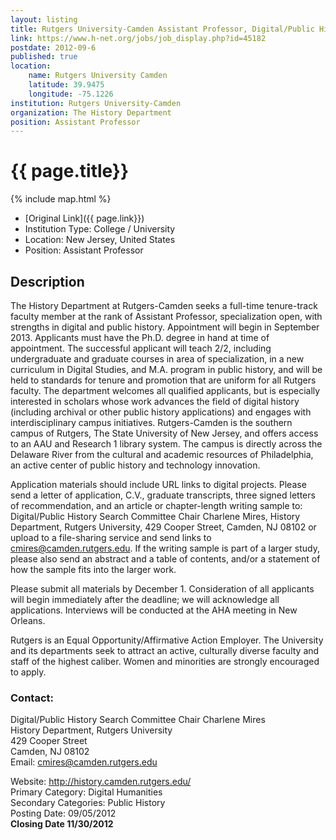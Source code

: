 ```yaml
---
layout: listing
title: Rutgers University-Camden Assistant Professor, Digital/Public History
link: https://www.h-net.org/jobs/job_display.php?id=45182
postdate: 2012-09-6 
published: true
location:
    name: Rutgers University Camden
    latitude: 39.9475
    longitude: -75.1226
institution: Rutgers University-Camden
organization: The History Department
position: Assistant Professor
---
```



# {{ page.title}}

{% include map.html %}



* [Original Link]({{ page.link}})
* Institution Type:  	College / University
* Location:  	New Jersey, United States
* Position:  	Assistant Professor

## Description

The History Department at Rutgers-Camden seeks a full-time tenure-track faculty member at the rank of Assistant Professor, specialization open, with strengths in digital and public history.  Appointment will begin in September 2013. Applicants must have the Ph.D. degree in hand at time of appointment. The successful applicant will teach 2/2, including undergraduate and graduate courses in area of specialization, in a new curriculum in Digital Studies, and M.A. program in public history, and will be held to standards for tenure and promotion that are uniform for all Rutgers faculty. The department welcomes all qualified applicants, but is especially interested in scholars whose work advances the field of digital history (including archival or other public history applications) and engages with interdisciplinary campus initiatives. Rutgers-Camden is the southern campus of Rutgers, The State University of New Jersey, and offers access to an AAU and Research 1 library system. The campus is directly across the Delaware River from the cultural and academic resources of Philadelphia, an active center of public history and technology innovation.

Application materials should include URL links to digital projects. Please send a letter of application, C.V., graduate transcripts, three signed letters of recommendation, and an article or chapter-length writing sample to: Digital/Public History Search Committee Chair Charlene Mires, History Department, Rutgers University, 429 Cooper Street, Camden, NJ 08102 or upload to a file-sharing service and send links to <cmires@camden.rutgers.edu>. If the writing sample is part of a larger study, please also send an abstract and a table of contents, and/or a statement of how the sample fits into the larger work.

Please submit all materials by December 1. Consideration of all applicants will begin immediately after the deadline; we will acknowledge all applications. Interviews will be conducted at the AHA meeting in New Orleans.

Rutgers is an Equal Opportunity/Affirmative Action Employer.  The University and its departments seek to attract an active, culturally diverse faculty and staff of the highest caliber.  Women and minorities are strongly encouraged to apply.


### Contact:	
Digital/Public History Search Committee Chair Charlene Mires  
History Department, Rutgers University  
429 Cooper Street  
Camden, NJ 08102  
Email: <cmires@camden.rutgers.edu>  

Website:	<http://history.camden.rutgers.edu/>  
Primary Category:	Digital Humanities  
Secondary Categories:	Public History  
Posting Date:	09/05/2012  
**Closing Date  11/30/2012**  